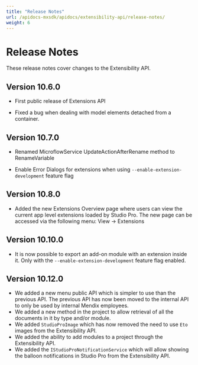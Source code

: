 ```yaml
---
title: "Release Notes"
url: /apidocs-mxsdk/apidocs/extensibility-api/release-notes/
weight: 6
---
```


# Release Notes

These release notes cover changes to the Extensibility API.


## Version 10.6.0

- First public release of Extensions API

- Fixed a bug when dealing with model elements detached from a container.

## Version 10.7.0

- Renamed MicroflowService UpdateActionAfterRename method to RenameVariable

- Enable Error Dialogs for extensions when using `--enable-extension-development` feature flag

## Version 10.8.0

- Added the new Extensions Overview page where users can view the current app level extensions loaded by Studio Pro. The new page can be accessed via the following menu: View -> Extensions

## Version 10.10.0

- It is now possible to export an add-on module with an extension inside it. Only with the `--enable-extension-development` feature flag enabled.

## Version 10.12.0

- We added a new menu public API which is simpler to use than the previous API. The previous API has now been moved to the internal API to only be used by internal Mendix employees.
- We added a new method in the project to allow retrieval of all the documents in it by type and/or module.
- We added `StudioProImage` which has now removed the need to use `Eto` images from the Extensibility API.
- We added the ability to add modules to a project through the Extensibility API.
- We added the `IStudioProNotificationService` which will allow showing the balloon notifications in Studio Pro from the Extensibility API.